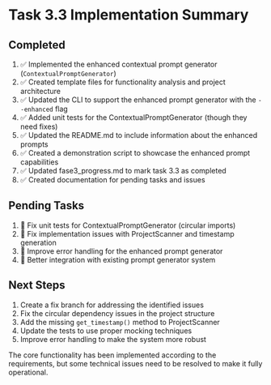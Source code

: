 # Task 3.3 Implementation Summary

## Completed
1. ✅ Implemented the enhanced contextual prompt generator (`ContextualPromptGenerator`)
2. ✅ Created template files for functionality analysis and project architecture
3. ✅ Updated the CLI to support the enhanced prompt generator with the `--enhanced` flag
4. ✅ Added unit tests for the ContextualPromptGenerator (though they need fixes)
5. ✅ Updated the README.md to include information about the enhanced prompts
6. ✅ Created a demonstration script to showcase the enhanced prompt capabilities
7. ✅ Updated fase3_progress.md to mark task 3.3 as completed
8. ✅ Created documentation for pending tasks and issues

## Pending Tasks
1. 📝 Fix unit tests for ContextualPromptGenerator (circular imports)
2. 📝 Fix implementation issues with ProjectScanner and timestamp generation
3. 📝 Improve error handling for the enhanced prompt generator
4. 📝 Better integration with existing prompt generator system

## Next Steps
1. Create a fix branch for addressing the identified issues
2. Fix the circular dependency issues in the project structure
3. Add the missing `get_timestamp()` method to ProjectScanner
4. Update the tests to use proper mocking techniques
5. Improve error handling to make the system more robust

The core functionality has been implemented according to the requirements, but some technical issues need to be resolved to make it fully operational.
